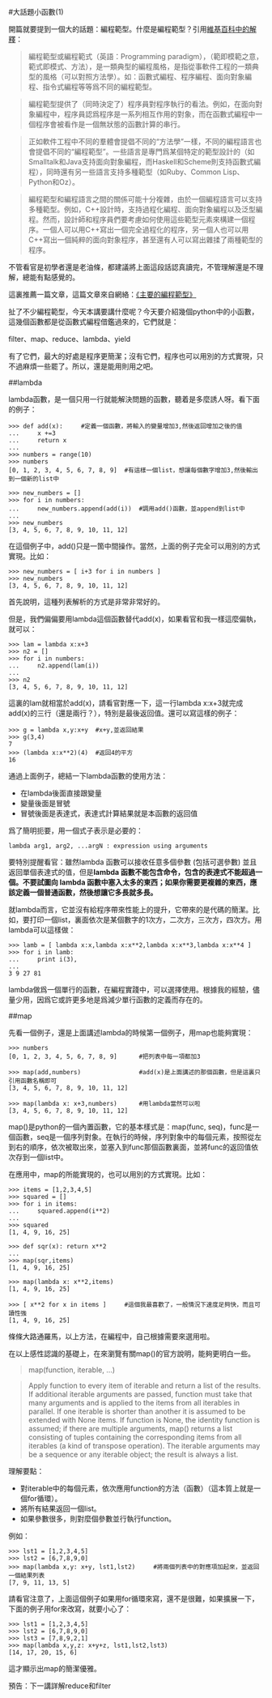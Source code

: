 #大話題小函數(1)

開篇就要提到一個大的話題：編程範型。什麼是編程範型？引用[維基百科中的解釋](http://zh.wikipedia.org/wiki/%E7%BC%96%E7%A8%8B%E8%8C%83%E5%9E%8B)：

>編程範型或編程範式（英語：Programming paradigm），（範即模範之意，範式即模式、方法），是一類典型的編程風格，是指從事軟件工程的一類典型的風格（可以對照方法學）。如：函數式編程、程序編程、面向對象編程、指令式編程等等爲不同的編程範型。

>編程範型提供了（同時決定了）程序員對程序執行的看法。例如，在面向對象編程中，程序員認爲程序是一系列相互作用的對象，而在函數式編程中一個程序會被看作是一個無狀態的函數計算的串行。

>正如軟件工程中不同的羣體會提倡不同的“方法學”一樣，不同的編程語言也會提倡不同的“編程範型”。一些語言是專門爲某個特定的範型設計的（如Smalltalk和Java支持面向對象編程，而Haskell和Scheme則支持函數式編程），同時還有另一些語言支持多種範型（如Ruby、Common Lisp、Python和Oz）。

>編程範型和編程語言之間的關係可能十分複雜，由於一個編程語言可以支持多種範型。例如，C++設計時，支持過程化編程、面向對象編程以及泛型編程。然而，設計師和程序員們要考慮如何使用這些範型元素來構建一個程序。一個人可以用C++寫出一個完全過程化的程序，另一個人也可以用C++寫出一個純粹的面向對象程序，甚至還有人可以寫出雜揉了兩種範型的程序。

不管看官是初學者還是老油條，都建議將上面這段話認真讀完，不管理解還是不理解，總能有點感覺的。

這裏推薦一篇文章，這篇文章來自網絡：[《主要的編程範型》](https://github.com/qiwsir/ITArticles/blob/master/IT/%E4%B8%BB%E8%A6%81%E7%9A%84%E7%BC%96%E7%A8%8B%E8%8C%83%E5%9E%8B.md)

扯了不少編程範型，今天本講要講什麼呢？今天要介紹幾個python中的小函數，這幾個函數都是從函數式編程借鑑過來的，它們就是：

filter、map、reduce、lambda、yield

有了它們，最大的好處是程序更簡潔；沒有它們，程序也可以用別的方式實現，只不過麻煩一些罷了。所以，還是能用則用之吧。

##lambda

lambda函數，是一個只用一行就能解決問題的函數，聽着是多麼誘人呀。看下面的例子：

    >>> def add(x):     #定義一個函數，將輸入的變量增加3,然後返回增加之後的值
    ...     x +=3
    ...     return x
    ...
    >>> numbers = range(10)
    >>> numbers
    [0, 1, 2, 3, 4, 5, 6, 7, 8, 9]  #有這樣一個list，想讓每個數字增加3,然後輸出到一個新的list中

    >>> new_numbers = []
    >>> for i in numbers:
    ...     new_numbers.append(add(i))  #調用add()函數，並append到list中
    ...
    >>> new_numbers
    [3, 4, 5, 6, 7, 8, 9, 10, 11, 12]

在這個例子中，add()只是一箇中間操作。當然，上面的例子完全可以用別的方式實現。比如：

    >>> new_numbers = [ i+3 for i in numbers ]
    >>> new_numbers
    [3, 4, 5, 6, 7, 8, 9, 10, 11, 12]

首先說明，這種列表解析的方式是非常非常好的。

但是，我們偏偏要用lambda這個函數替代add(x)，如果看官和我一樣這麼偏執，就可以：

    >>> lam = lambda x:x+3
    >>> n2 = []
    >>> for i in numbers:
    ...     n2.append(lam(i))
    ...
    >>> n2
    [3, 4, 5, 6, 7, 8, 9, 10, 11, 12]

這裏的lam就相當於add(x)，請看官對應一下，這一行lambda x:x+3就完成add(x)的三行（還是兩行？），特別是最後返回值。還可以寫這樣的例子：

    >>> g = lambda x,y:x+y  #x+y,並返回結果
    >>> g(3,4)
    7
    >>> (lambda x:x**2)(4)  #返回4的平方
    16

通過上面例子，總結一下lambda函數的使用方法：

- 在lambda後面直接跟變量
- 變量後面是冒號
- 冒號後面是表達式，表達式計算結果就是本函數的返回值

爲了簡明扼要，用一個式子表示是必要的：

    lambda arg1, arg2, ...argN : expression using arguments

要特別提醒看官：雖然lambda 函數可以接收任意多個參數 (包括可選參數) 並且返回單個表達式的值，但是**lambda 函數不能包含命令，包含的表達式不能超過一個。不要試圖向 lambda 函數中塞入太多的東西；如果你需要更複雜的東西，應該定義一個普通函數，然後想讓它多長就多長。**

就lambda而言，它並沒有給程序帶來性能上的提升，它帶來的是代碼的簡潔。比如，要打印一個list，裏面依次是某個數字的1次方，二次方，三次方，四次方。用lambda可以這樣做：

    >>> lamb = [ lambda x:x,lambda x:x**2,lambda x:x**3,lambda x:x**4 ]
    >>> for i in lamb:
    ...     print i(3),
    ...
    3 9 27 81

lambda做爲一個單行的函數，在編程實踐中，可以選擇使用。根據我的經驗，儘量少用，因爲它或許更多地是爲減少單行函數的定義而存在的。

##map

先看一個例子，還是上面講述lambda的時候第一個例子，用map也能夠實現：

    >>> numbers
    [0, 1, 2, 3, 4, 5, 6, 7, 8, 9]      #把列表中每一項都加3

    >>> map(add,numbers)                #add(x)是上面講述的那個函數，但是這裏只引用函數名稱即可
    [3, 4, 5, 6, 7, 8, 9, 10, 11, 12]

    >>> map(lambda x: x+3,numbers)      #用lambda當然可以啦
    [3, 4, 5, 6, 7, 8, 9, 10, 11, 12]

map()是python的一個內置函數，它的基本樣式是：map(func, seq)，func是一個函數，seq是一個序列對象。在執行的時候，序列對象中的每個元素，按照從左到右的順序，依次被取出來，並塞入到func那個函數裏面，並將func的返回值依次存到一個list中。

在應用中，map的所能實現的，也可以用別的方式實現。比如：

    >>> items = [1,2,3,4,5]
    >>> squared = []
    >>> for i in items:
    ...     squared.append(i**2)
    ...
    >>> squared
    [1, 4, 9, 16, 25]

    >>> def sqr(x): return x**2
    ...
    >>> map(sqr,items)
    [1, 4, 9, 16, 25]

    >>> map(lambda x: x**2,items)
    [1, 4, 9, 16, 25]

    >>> [ x**2 for x in items ]     #這個我最喜歡了，一般情況下速度足夠快，而且可讀性強
    [1, 4, 9, 16, 25]

條條大路通羅馬，以上方法，在編程中，自己根據需要來選用啦。

在以上感性認識的基礎上，在來瀏覽有關map()的官方說明，能夠更明白一些。

>map(function, iterable, ...)

>Apply function to every item of iterable and return a list of the results. If additional iterable arguments are passed, function must take that many arguments and is applied to the items from all iterables in parallel. If one iterable is shorter than another it is assumed to be extended with None items. If function is None, the identity function is assumed; if there are multiple arguments, map() returns a list consisting of tuples containing the corresponding items from all iterables (a kind of transpose operation). The iterable arguments may be a sequence or any iterable object; the result is always a list.

理解要點：

- 對iterable中的每個元素，依次應用function的方法（函數）（這本質上就是一個for循環）。
- 將所有結果返回一個list。
- 如果參數很多，則對麼個參數並行執行function。

例如：

    >>> lst1 = [1,2,3,4,5]
    >>> lst2 = [6,7,8,9,0]
    >>> map(lambda x,y: x+y, lst1,lst2)     #將兩個列表中的對應項加起來，並返回一個結果列表
    [7, 9, 11, 13, 5]

請看官注意了，上面這個例子如果用for循環來寫，還不是很難，如果擴展一下，下面的例子用for來改寫，就要小心了：

    >>> lst1 = [1,2,3,4,5]
    >>> lst2 = [6,7,8,9,0]
    >>> lst3 = [7,8,9,2,1]
    >>> map(lambda x,y,z: x+y+z, lst1,lst2,lst3)
    [14, 17, 20, 15, 6]

這才顯示出map的簡潔優雅。

預告：下一講詳解reduce和filter
